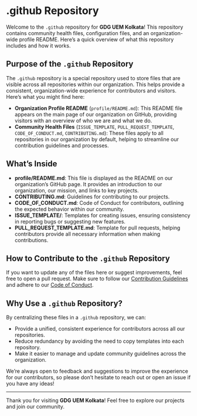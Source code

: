 # .github Repository

Welcome to the `.github` repository for **GDG UEM Kolkata**! This repository contains community health files, configuration files, and an organization-wide profile README. Here’s a quick overview of what this repository includes and how it works.

## Purpose of the `.github` Repository

The `.github` repository is a special repository used to store files that are visible across all repositories within our organization. This helps provide a consistent, organization-wide experience for contributors and visitors. Here’s what you might find here:

- **Organization Profile README** (`profile/README.md`): This README file appears on the main page of our organization on GitHub, providing visitors with an overview of who we are and what we do.
- **Community Health Files** (`ISSUE_TEMPLATE`, `PULL_REQUEST_TEMPLATE`, `CODE_OF_CONDUCT.md`, `CONTRIBUTING.md`): These files apply to all repositories in our organization by default, helping to streamline our contribution guidelines and processes.

## What’s Inside

- **profile/README.md**: This file is displayed as the README on our organization’s GitHub page. It provides an introduction to our organization, our mission, and links to key projects.
- **CONTRIBUTING.md**: Guidelines for contributing to our projects.
- **CODE_OF_CONDUCT.md**: Code of Conduct for contributors, outlining the expected behavior within our community.
- **ISSUE_TEMPLATE/**: Templates for creating issues, ensuring consistency in reporting bugs or suggesting new features.
- **PULL_REQUEST_TEMPLATE.md**: Template for pull requests, helping contributors provide all necessary information when making contributions.

## How to Contribute to the `.github` Repository

If you want to update any of the files here or suggest improvements, feel free to open a pull request. Make sure to follow our [Contribution Guidelines](CONTRIBUTING.md) and adhere to our [Code of Conduct](CODE_OF_CONDUCT.md).

## Why Use a `.github` Repository?

By centralizing these files in a `.github` repository, we can:

- Provide a unified, consistent experience for contributors across all our repositories.
- Reduce redundancy by avoiding the need to copy templates into each repository.
- Make it easier to manage and update community guidelines across the organization.

We’re always open to feedback and suggestions to improve the experience for our contributors, so please don’t hesitate to reach out or open an issue if you have any ideas!

---

Thank you for visiting **GDG UEM Kolkata**! Feel free to explore our projects and join our community.
